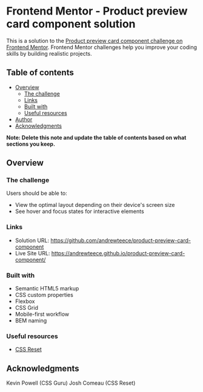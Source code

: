 # Frontend Mentor - Product preview card component solution

This is a solution to the [Product preview card component challenge on Frontend Mentor](https://www.frontendmentor.io/challenges/product-preview-card-component-GO7UmttRfa). Frontend Mentor challenges help you improve your coding skills by building realistic projects. 

## Table of contents

- [Overview](#overview)
  - [The challenge](#the-challenge)
  - [Links](#links)
  - [Built with](#built-with)
  - [Useful resources](#useful-resources)
- [Author](#author)
- [Acknowledgments](#acknowledgments)

**Note: Delete this note and update the table of contents based on what sections you keep.**

## Overview

### The challenge

Users should be able to:

- View the optimal layout depending on their device's screen size
- See hover and focus states for interactive elements

### Links

- Solution URL: https://github.com/andrewteece/product-preview-card-component
- Live Site URL: https://andrewteece.github.io/product-preview-card-component/


### Built with

- Semantic HTML5 markup
- CSS custom properties
- Flexbox
- CSS Grid
- Mobile-first workflow
- BEM naming

### Useful resources

- [CSS Reset](https://www.joshwcomeau.com/css/custom-css-reset/) 

## Acknowledgments

Kevin Powell (CSS Guru)
Josh Comeau (CSS Reset)


